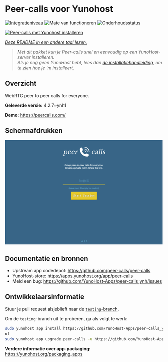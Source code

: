 <!--
NB: Deze README is automatisch gegenereerd door <https://github.com/YunoHost/apps/tree/master/tools/readme_generator>
Hij mag NIET handmatig aangepast worden.
-->

# Peer-calls voor Yunohost

[![Integratieniveau](https://dash.yunohost.org/integration/peer-calls.svg)](https://ci-apps.yunohost.org/ci/apps/peer-calls/) ![Mate van functioneren](https://ci-apps.yunohost.org/ci/badges/peer-calls.status.svg) ![Onderhoudsstatus](https://ci-apps.yunohost.org/ci/badges/peer-calls.maintain.svg)

[![Peer-calls met Yunohost installeren](https://install-app.yunohost.org/install-with-yunohost.svg)](https://install-app.yunohost.org/?app=peer-calls)

*[Deze README in een andere taal lezen.](./ALL_README.md)*

> *Met dit pakket kun je Peer-calls snel en eenvoudig op een YunoHost-server installeren.*  
> *Als je nog geen YunoHost hebt, lees dan [de installatiehandleiding](https://yunohost.org/install), om te zien hoe je 'm installeert.*

## Overzicht

WebRTC peer to peer calls for everyone.

**Geleverde versie:** 4.2.7~ynh1

**Demo:** <https://peercalls.com/>

## Schermafdrukken

![Schermafdrukken van Peer-calls](./doc/screenshots/screenshot.png)

## Documentatie en bronnen

- Upstream app codedepot: <https://github.com/peer-calls/peer-calls>
- YunoHost-store: <https://apps.yunohost.org/app/peer-calls>
- Meld een bug: <https://github.com/YunoHost-Apps/peer-calls_ynh/issues>

## Ontwikkelaarsinformatie

Stuur je pull request alsjeblieft naar de [`testing`-branch](https://github.com/YunoHost-Apps/peer-calls_ynh/tree/testing).

Om de `testing`-branch uit te proberen, ga als volgt te werk:

```bash
sudo yunohost app install https://github.com/YunoHost-Apps/peer-calls_ynh/tree/testing --debug
of
sudo yunohost app upgrade peer-calls -u https://github.com/YunoHost-Apps/peer-calls_ynh/tree/testing --debug
```

**Verdere informatie over app-packaging:** <https://yunohost.org/packaging_apps>
